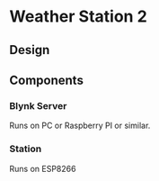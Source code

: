 # Weather Station 2

## Design

## Components
### Blynk Server
Runs on PC or Raspberry PI or similar.


### Station
Runs on ESP8266
